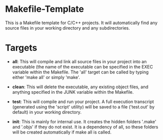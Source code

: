 # Makefile-Template
This is a Makefile template for C/C++ projects. It will automatically find any source files in your working directory and any subdirectories.

# Targets
- **all**: This will compile and link all source files in your project into an executable (the name of the executable can be specified in 
the EXEC variable within the Makefile. The 'all' target can be called by typing either 'make all' or simply 'make'.

- **clean**: This will delete the executable, any existing object files, and anything specified in the JUNK variable within the Makefile.

- **test**: This will compile and run your project. A full execution transcript (generated using the 'script' utility) will be saved to 
a file ('test.out' by default) in your working directory.

- **init**: This is mainly for internal use. It creates the hidden folders '.make' and '.objs' if they do not exist. It is a dependency of all, so these folders will be created automatically if make all is called.



